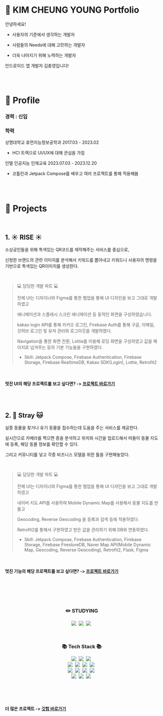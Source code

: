 # 📜 KIM CHEUNG YOUNG Portfolio

안녕하세요!

- 사용자의 기준에서 생각하는 개발자

- 사람들의 Needs에 대해 고민하는 개발자

- 더욱 나아지기 위해 노력하는 개발자

안드로이드 앱 개발자 김충영입니다! 

<br>
<br>

# 🔎 Profile

### 경력 : 신입

### 학력

상명대학교 휴먼지능정보공학과  2017.03 - 2023.02

- HCI 트랙으로 UI/UX에 대해 관심을 가짐

인텔 인공지능 인재교육 2023.07.03 - 2023.12.20

- 코틀린과 Jetpack Compose를 배우고 여러 프로젝트를 통해 적용해봄

<br>
<br>


# 📝 Projects

<br>

## 1. ☀️ RISE ☀️
소상공인들을 위해 특색있는 QR코드를 제작해주는 서비스를 중심으로,

신청한 브랜드의 관련 이미지를 분석해서 키워드를 뽑아내고 키워드나 사용자의 명령을 기반으로 특색있는 QR이미지를 생성한다.

<br>

>💻 담당한 개발 파트 💻
>
>전체 UI는 디자이너와 Figma를 통한 협업을 통해 UI 디자인을 보고 그대로 개발하였고
>
>애니메이션과 스플래시 스크린 애니메이션 등 동적인 화면을 구성하였습니다.
>
>kakao login API를 통해 카카오 로그인, Firebase Auth를 통해 구글, 이메일, 깃허브 로그인 및 유저 관리와 로그아웃을 개발하였다.
>
>Navigation을 통한 화면 전환, Lottie를 이용해 로딩 화면을 구성하였고 값을 페이지로 넘겨주는 등의 기본 기능들을 구현하였다.
>
>- Skill: Jetpack Compose, Firebase Authentication, Firebase Storage, Firebase RealtimeDB, Kakao SDK(Login), Lottie, Retrofit2

<br>

#### 멋진 UI의 해당 프로젝트를 보고 싶다면? -> [프로젝트 바로가기](https://github.com/loyalflower0908/RISE)

<br>
<br>

## 2. 🐶 Stray 🐱
실종 동물을 찾거나 유기 동물을 접수하는데 도움을 주는 서비스를 제공한다.

실시간으로 카메라를 찍으면 종을 분석하고 위치와 시간을 업로드해서 떠돌이 동물 지도에 등록, 해당 동물 정보를 확인할 수 있다.

그리고 커뮤니티를 넣고 각종 비즈니스 모델을 위한 틀을 구현해놓았다.

<br>

>💻 담당한 개발 파트 💻
>
>전체 UI는 디자이너와 Figma를 통한 협업을 통해 UI 디자인을 보고 그대로 개발하였고
>
>네이버 지도 API를 사용하여 Mobile Dynamic Map를 사용해서 동물 지도를 만들고
>
>Geocoding, Reverse Geocoding 을 등록과 검색 등에 적용하였다.
>
>Retrofit2를 통해서 구현하였고 받은 값을 관리하기 위해 DB와 연동하였다.
>- Skill: Jetpack Compose, Firebase Authentication, Firebase Storage, Firebase FirestoreDB, Naver Map API(Mobile Dynamic Map, Geocoding, Reverse Geocoding), Retrofit2, Flask, Figma

<br>

#### 멋진 기능의 해당 프로젝트를 보고 싶다면? -> [프로젝트 바로가기](https://github.com/loyalflower0908/Strayy)

<br>
<br>
<br>
<br>

<h3 align="center">✏️ STUDYING</h3>
<p align="center">
  <img src="https://img.shields.io/badge/Kotlin-7F52FF?style=flat-square&logo=Kotlin&logoColor=white"/></a>&nbsp
  <img src="https://img.shields.io/badge/KMP-7F52FF?style=flat-square&logo=Kotlin&logoColor=white"/></a>&nbsp
  <img src="https://img.shields.io/badge/Jetpack Compose-4285F4?style=flat-square&logo=jetpackcompose&logoColor=white"/></a>&nbsp 
</p>
<br>
<h3 align="center">📚 Tech Stack 📚</h3>
<p align="center">
  <img src="https://img.shields.io/badge/Kotlin-7F52FF?style=flat-square&logo=Kotlin&logoColor=white"/></a>&nbsp
  <img src="https://img.shields.io/badge/Jetpack Compose-4285F4?style=flat-square&logo=jetpackcompose&logoColor=white"/></a>&nbsp 
  <img src="https://img.shields.io/badge/Android-34A853?style=flat-square&logo=Android&logoColor=white"/></a>&nbsp 
  <br>
  <img src="https://img.shields.io/badge/Firebase-FFCA28?style=flat-square&logo=Firebase&logoColor=white"/></a>&nbsp
  <img src="https://img.shields.io/badge/Material 3-757575?style=flat-square&logo=materialdesign&logoColor=white"/></a>&nbsp
  <img src="https://img.shields.io/badge/Kakao Auth-FFCD00?style=flat-square&logo=kakao&logoColor=white"/></a>&nbsp
  <img src="https://img.shields.io/badge/Naver Map-03C75A?style=flat-square&logo=naver&logoColor=white"/></a>&nbsp
  <br>
  <img src="https://img.shields.io/badge/AWS-232F3E?style=flat-square&logo=AmazonAWS&logoColor=white"/></a>&nbsp 
  <img src="https://img.shields.io/badge/Flask-000000?style=flat-square&logo=flask&logoColor=white"/></a>&nbsp 
  <img src="https://img.shields.io/badge/Javascript-ffb13b?style=flat-square&logo=javascript&logoColor=white"/></a>&nbsp 
  <img src="https://img.shields.io/badge/CSS3-1572B6?style=flat-square&logo=css3&logoColor=white"/></a>&nbsp 
  <br>
  <img src="https://img.shields.io/badge/Python-3766AB?style=flat-square&logo=Python&logoColor=white"/></a>&nbsp 
  <img src="https://img.shields.io/badge/TensorFlow-FF6F00?style=flat-square&logo=tensorflow&logoColor=white"/></a>&nbsp 
  <img src="https://img.shields.io/badge/GPT API-412991?style=flat-square&logo=openai&logoColor=white"/></a>&nbsp 
</p>
<br>
<br>
<br>

#### 더 많은 프로젝트 -> [깃헙 바로가기](https://github.com/loyalflower0908)

<br>
<br>
<br>
<br>



